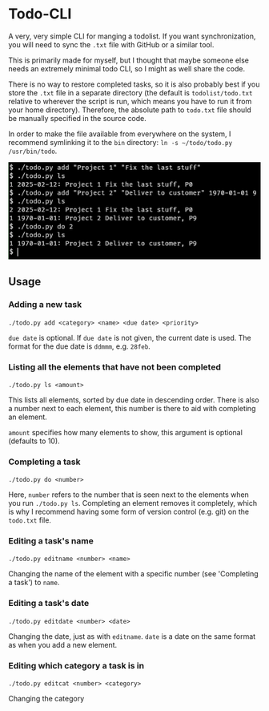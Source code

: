 # Todo-CLI

A very, very simple CLI for manging a todolist. If you want synchronization, you will need to sync the `.txt` file with GitHub or a similar tool.

This is primarily made for myself, but I thought that maybe someone else needs an extremely minimal todo CLI, so I might as well share the code.

There is no way to restore completed tasks, so it is also probably best if you store the `.txt` file in a separate directory (the default is `todolist/todo.txt` relative to wherever the script is run, which means you have to run it from your home directory). Therefore, the absolute path to `todo.txt` file should be manually specified in the source code.

In order to make the file available from everywhere on the system, I recommend symlinking it to the `bin` directory: `ln -s ~/todo/todo.py /usr/bin/todo`.

![image of use](/images/image.png)

## Usage

### Adding a new task

`./todo.py add <category> <name> <due date> <priority>`

`due date` is optional. If `due date` is not given, the current date is used. The format for the due date is `ddmmm`, e.g. `28feb`.

### Listing all the elements that have not been completed

`./todo.py ls <amount>`

This lists all elements, sorted by due date in descending order. There is also a number next to each element, this number is there to aid with completing an element.

`amount` specifies how many elements to show, this argument is optional (defaults to 10).

### Completing a task

`./todo.py do <number>`

Here, `number` refers to the number that is seen next to the elements when you run `./todo.py ls`. Completing an element removes it completely, which is why I recommend having some form of version control (e.g. git) on the `todo.txt` file.

### Editing a task's name

`./todo.py editname <number> <name>`

Changing the name of the element with a specific number (see 'Completing a task') to `name`.

### Editing a task's date

`./todo.py editdate <number> <date>`

Changing the date, just as with `editname`. `date` is a date on the same format as when you add a new element.

### Editing which category a task is in

`./todo.py editcat <number> <category>`

Changing the category
